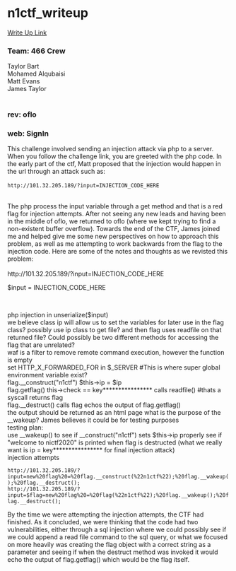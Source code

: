 # n1ctf_writeup
[Write Up Link](https://github.com/tbart27/n1ctf_writeup/blob/main/README.md)

### Team: 466 Crew
Taylor Bart<br>
Mohamed Alqubaisi<br>
Matt Evans<br>
James Taylor<br>
<br>
### rev: oflo


### web: SignIn
This challenge involved sending an injection attack via php to a server. When you follow the challenge link, you are greeted with the php code. In the early part of the ctf, Matt proposed that the injection would happen in the url through an attack such as:<br>
<br>
`
http://101.32.205.189/?input=INJECTION_CODE_HERE
`

<br>
The php process the input variable through a get method and that is a red flag for injection attempts. After not seeing any new leads and having been in the middle of oflo, we returned to oflo (where we kept trying to find a non-existent buffer overflow). Towards the end of the CTF, James joined me and helped give me some new perspectives on how to approach this problem, as well as me attempting to work backwards from the flag to the injection code. Here are some of the notes and thoughts as we revisted this problem:<br>
<br>
<div>
http://101.32.205.189/?input=INJECTION_CODE_HERE

<br>

$input = INJECTION_CODE_HERE

<br>

php injection in unserialize($input)
<br>
we believe class ip will allow us to set the variables for later use in the flag class?
possibly use ip class to get file? and then flag uses readfile on that returned file?
Could possibly be two different methods for accessing the flag that are unrelated?
<br>
waf is a filter to remove remote command execution, however the function is empty
<br>
set HTTP_X_FORWARDED_FOR in $_SERVER #This is where super global environment variable exist?
<br>
flag.__construct("n1ctf")
$this->ip = $ip
<br>
flag.getflag()
this->check == key****************
calls readfile() #thats a syscall
returns flag
<br>
flag.__destruct()
calls flag
echos the output of flag.getflag()
<br>
the output should be returned as an html page
what is the purpose of the __wakeup? James believes it could be for testing purposes
<br>
testing plan:
<br>
use __wakeup() to see if __construct("n1ctf") sets $this->ip properly
see if "welcome to nictf2020" is printed when flag is destructed (what we really want is ip = key**************** for final injection attack)
<br>
injection attempts
<div>

`http://101.32.205.189/?input=new%20flag%20=%20flag.__construct(%22n1ctf%22);%20flag.__wakeup();%20flag.__destruct();`
<br>
`http://101.32.205.189/?input=$flag=new%20flag%20=%20flag(%22n1ctf%22);%20flag.__wakeup();%20flag.__destruct();`
<br>

<div>
By the time we were attempting the injection attempts, the CTF had finished. As it concluded, we were thinking that the code had two vulnerabilities, either through a sql injection where we could possibly see if we could append a read file command to the sql query, or what we focused on more heavily was creating the flag object with a correct string as a parameter and seeing if when the destruct method was invoked it would echo the output of flag.getflag() which would be the flag itself.
<div>
